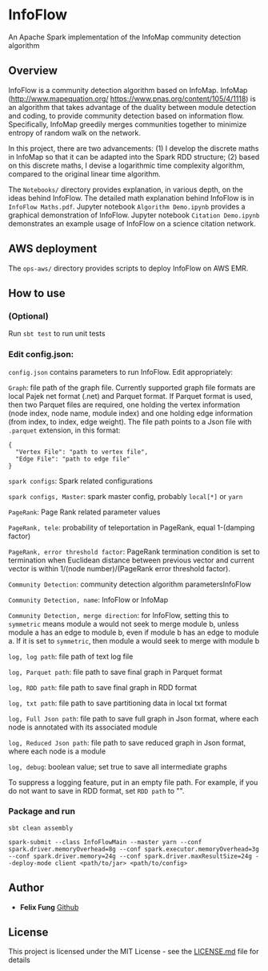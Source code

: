 # InfoFlow
An Apache Spark implementation of the InfoMap community detection algorithm

## Overview

InfoFlow is a community detection algorithm based on InfoMap. InfoMap (http://www.mapequation.org/ https://www.pnas.org/content/105/4/1118) is an algorithm that takes advantage of the duality between module detection and coding, to provide community detection based on information flow. Specifically, InfoMap greedily merges communities together to minimize entropy of random walk on the network.

In this project, there are two advancements: (1) I develop the discrete maths in InfoMap so that it can be adapted into the Spark RDD structure; (2) based on this discrete maths, I devise a logarithmic time complexity algorithm, compared to the original linear time algorithm.

The `Notebooks/` directory provides explanation, in various depth, on the ideas behind InfoFlow. The detailed math explanation behind InfoFlow is in `InfoFlow Maths.pdf`. Jupyter notebook `Algorithm Demo.ipynb` provides a graphical demonstration of InfoFlow. Jupyter notebook `Citation Demo.ipynb` demonstrates an example usage of InfoFlow on a science citation network.

## AWS deployment

The `ops-aws/` directory provides scripts to deploy InfoFlow on AWS EMR.

## How to use

### (Optional)

Run `sbt test` to run unit tests

### Edit config.json:

  `config.json` contains parameters to run InfoFlow. Edit appropriately:

  `Graph`: file path of the graph file. Currently supported graph file formats are local Pajek net format (.net) and Parquet format. If Parquet format is used, then two Parquet files are required, one holding the vertex information (node index, node name, module index) and one holding edge information (from index, to index, edge weight). The file path points to a Json file with `.parquet` extension, in this format:
```
{
  "Vertex File": "path to vertex file",
  "Edge File": "path to edge file"
}
```

  `spark configs`: Spark related configurations

  `spark configs, Master`: spark master config, probably `local[*]` or `yarn`

  `PageRank`: Page Rank related parameter values

  `PageRank, tele`: probability of teleportation in PageRank, equal 1-(damping factor)

  `PageRank, error threshold factor`: PageRank termination condition is set to termination when Euclidean distance between previous vector and current vector is within 1/(node number)/(PageRank error threshold factor).

  `Community Detection`: community detection algorithm parametersInfoFlow

  `Community Detection, name`: InfoFlow or InfoMap

  `Community Detection, merge direction`: for InfoFlow, setting this to `symmetric` means module a would not seek to merge module b, unless module a has an edge to module b, even if module b has an edge to module a. If it is set to `symmetric`, then module a would seek to merge with module b

  `log, log path`: file path of text log file

  `log, Parquet path`: file path to save final graph in Parquet format

  `log, RDD path`: file path to save final graph in RDD format

  `log, txt path`: file path to save partitioning data in local txt format

  `log, Full Json path`: file path to save full graph in Json format, where each node is annotated with its associated module

  `log, Reduced Json path`: file path to save reduced graph in Json format, where each node is a module

  `log, debug`: boolean value; set true to save all intermediate graphs

To suppress a logging feature, put in an empty file path. For example, if you do not want to save in RDD format, set `RDD path` to "".

### Package and run

`sbt clean assembly`

`spark-submit --class InfoFlowMain --master yarn --conf spark.driver.memoryOverhead=8g --conf spark.executor.memoryOverhead=3g --conf spark.driver.memory=24g --conf spark.driver.maxResultSize=24g --deploy-mode client <path/to/jar> <path/to/config>`

## Author

* **Felix Fung** [Github](https://github.com/felixfung)

## License

This project is licensed under the MIT License - see the [LICENSE.md](LICENSE.md) file for details
